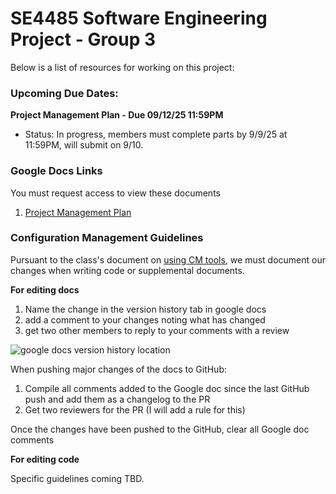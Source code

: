 # SE4485 Software Engineering Project - Group 3

Below is a list of resources for working on this project:

### Upcoming Due Dates:

**Project Management Plan - Due 09/12/25 11:59PM**
 - Status: In progress, members must complete parts by 9/9/25 at 11:59PM, will submit on 9/10.

### Google Docs Links

You must request access to view these documents

1. [Project Management Plan](https://docs.google.com/document/d/1FfJ6ZJQwvdmUM3KI6IC-4oyhLll8w04LknVZpzxnneo/edit?usp=sharing)

### Configuration Management Guidelines

Pursuant to the class's document on [using CM tools](https://course.techconf.org/se4485/Template/CM-Tool.pdf), we must document our changes when writing code or supplemental documents.

**For editing docs**

1. Name the change in the version history tab in google docs
2. add a comment to your changes noting what has changed
3. get two other members to reply to your comments with a review

![google docs version history location](https://media.discordapp.net/attachments/1409648634995277977/1413598344139505747/Screenshot_2025-09-05_135409.png?ex=68bc838c&is=68bb320c&hm=61aee35dc5a3ee309d0a7c8a2b8e1134b363526b5c6115c4070a63e05d4a24b2&=&format=webp&quality=lossless&width=1851&height=128)

When pushing major changes of the docs to GitHub:

1. Compile all comments added to the Google doc since the last GitHub push and add them as a changelog to the PR
2. Get two reviewers for the PR (I will add a rule for this)

Once the changes have been pushed to the GitHub, clear all Google doc comments

**For editing code**

Specific guidelines coming TBD.
